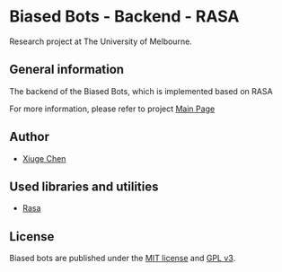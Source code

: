 # Biased Bots - Backend - RASA

Research project at The University of Melbourne.

## General information
The backend of the Biased Bots, which is implemented based on RASA 

For more information, please refer to project [Main Page](https://github.com/Til-D/biased-bots)

## Author
- [Xiuge Chen](https://github.com/XiugeChen)

## Used libraries and utilities
- [Rasa](https://rasa.com/)

## License
Biased bots are published under the [MIT license](http://www.opensource.org/licenses/mit-license) and [GPL v3](http://opensource.org/licenses/GPL-3.0).
